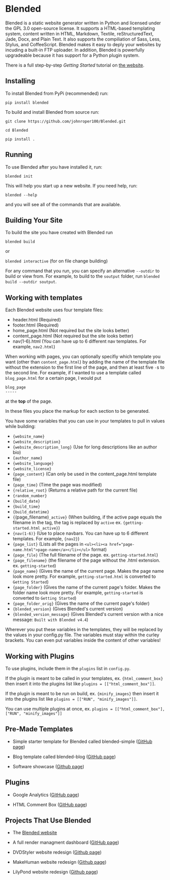 # Blended
Blended is a static website generator written in Python and licensed under the GPL 3.0 open-source license. It supports a HTML-based templating system, content written in HTML, Markdown, Textile, reStructuredText, Jade, Docx, and Plain Text. It also supports the compiliation of Sass, Less, Stylus, and CoffeeScript. Blended makes it easy to deply your websites by incuding a built-in FTP uploader. In addition, Blended is powerfully upgradeable because it has support for a Python plugin system.

There is a full step-by-step *Getting Started* tutorial on [the website](http://jmroper.com/blended/getting-started.html).

## Installing

To install Blended from PyPi (recommended) run:

`pip install blended`

To build and install Blended from source run:

`git clone https://github.com/johnroper100/Blended.git`

`cd Blended`

`pip install .`

## Running

To use Blended after you have installed it, run:

`blended init`

This will help you start up a new website. If you need help, run:

`blended --help`

and you will see all of the commands that are available.

## Building Your Site

To build the site you have created with Blended run

`blended build`

or

`blended interactive` (for on file change building)

For any command that you run, you can specify an alternative `--outdir` to build or view from. For example, to build to the `soutput` folder, run `blended build --outdir soutput`.

## Working with templates

Each Blended website uses four template files:

* header.html (Required)
* footer.html (Required)
* home_page.html (Not required but the site looks better)
* content_page.html (Not required but the site looks better)
* nav(1-6).html (You can have up to 6 different nav templates. For example, `nav2.html`)

When working with pages, you can optionally specifiy which template you want (other than `content_page.html`) by adding the name of the template file without the extension to the first line of the page, and then at least five `-`s to the second line. For example, if I wanted to use a template called `blog_page.html` for a certain page, I would put

```
blog_page
-----
```

at the **top** of the page.

In these files you place the markup for each section to be generated.

You have some variables that you can use in your templates to pull in values while building:

* `{website_name}`
* `{website_description}`
* `{website_description_long}` (Use for long descriptions like an author bio)
* `{author_name}`
* `{website_language}`
* `{website_license}`
* `{page_content}` (Can only be used in the content_page.html template file)
* `{page_time}` (Time the page was modified)
* `{relative_root}` (Returns a relative path for the current file)
* `{random_number}`
* `{build_date}`
* `{build_time}`
* `{build_datetime}`
* `{`(page_filename)`_active}` (When building, if the active page equals the filename in the tag, the tag is replaced by `active` ex. `{getting-started.html_active}`)
* `{nav(1-6)}` (Use to place navbars. You can have up to 6 different templates. For example, `{nav2}`)
* `{page_list}` (Lists all the pages in `<ul><li><a href="page-name.html">page-name</a></li></ul>` format)
* `{page_file}` (The full filename of the page. ex. `getting-started.html`)
* `{page_filename}` (the filename of the page without the .html extension. ex. `getting-started`)
* `{page_name}` (Gives the name of the current page. Makes the page name look more pretty. For example, `getting-started.html` is converted to `Getting Started`)
* `{page_folder}` (Gives the name of the current page's folder. Makes the folder name look more pretty. For example, `getting-started` is converted to `Getting Started`)
* `{page_folder_orig}` (Gives the name of the current page's folder)
* `{blended_version}` (Gives Blended's current version)
* `{blended_version_message}` (Gives Blended's current version with a nice message: `Built with Blended v4.4`)

Wherever you put these variables in the templates, they will be replaced by the values in your config.py file. The variables must stay within the curley brackets. You can even put variables inside the content of other variables!

## Working with Plugins

To use plugins, include them in the `plugins` list in `config.py`.

If the plugin is meant to be called in your templates, ex. `{html_comment_box}` then insert it into the plugins list like `plugins = [["html_comment_box"]]`.

If the plugin is meant to be run on build, ex. `{minify_images}` then insert it into the plugins list like `plugins = [["RUN", "minify_images"]]`.

You can use multiple plugins at once, ex. `plugins = [["html_comment_box"], ["RUN", "minify_images"]]`

## Pre-Made Templates

* Simple starter template for Blended called blended-simple ([GitHub page](https://github.com/johnroper100/blended-simple))

* Blog template called blended-blog ([GitHub page](https://github.com/johnroper100/blended-blog))

* Software showcase ([Github page](https://github.com/johnroper100/blended-software))

## Plugins

* Google Analytics ([GitHub page](https://github.com/johnroper100/blended_google_analytics))

* HTML Comment Box ([GitHub page](https://github.com/johnroper100/blended_html_comment_box))

## Projects That Use Blended

* The [Blended website](http://jmroper.com/blended)

* A full render managment dashboard ([GitHub page](https://github.com/johnroper100/RenderManagementDashboard))

* DVDStyler website redesign ([Github page](https://github.com/johnroper100/dvdstyler-web))

* MakeHuman website redesign ([Github page](https://github.com/johnroper100/makehuman-web))

* LilyPond website redesign ([Github page](https://github.com/johnroper100/LilyPond-Web-Redesign))
